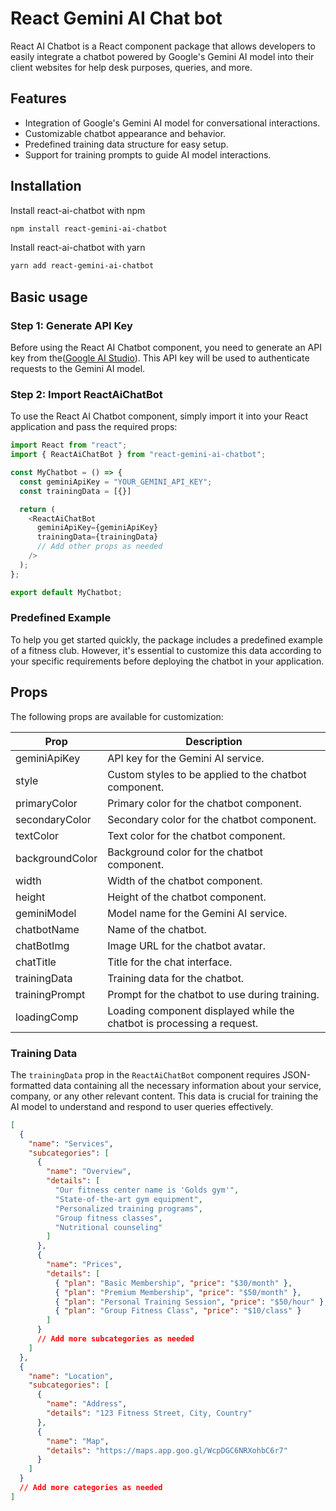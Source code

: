 # React Gemini AI Chat bot

React AI Chatbot is a React component package that allows developers to easily integrate a chatbot powered by Google's Gemini AI model into their client websites for help desk purposes, queries, and more.

## Features

- Integration of Google's Gemini AI model for conversational interactions.
- Customizable chatbot appearance and behavior.
- Predefined training data structure for easy setup.
- Support for training prompts to guide AI model interactions.

## Installation

Install react-ai-chatbot with npm

```bash
npm install react-gemini-ai-chatbot
```

Install react-ai-chatbot with yarn

```bash
yarn add react-gemini-ai-chatbot
```

## Basic usage

### Step 1: Generate API Key

Before using the React AI Chatbot component, you need to generate an API key from the([Google AI Studio](https://aistudio.google.com/app/apikey)). This API key will be used to authenticate requests to the Gemini AI model.

### Step 2: Import ReactAiChatBot

To use the React AI Chatbot component, simply import it into your React application and pass the required props:

```javascript
import React from "react";
import { ReactAiChatBot } from "react-gemini-ai-chatbot";

const MyChatbot = () => {
  const geminiApiKey = "YOUR_GEMINI_API_KEY";
  const trainingData = [{}]

  return (
    <ReactAiChatBot
      geminiApiKey={geminiApiKey}
      trainingData={trainingData}
      // Add other props as needed
    />
  );
};

export default MyChatbot;
```

### Predefined Example

To help you get started quickly, the package includes a predefined example of a fitness club. However, it's essential to customize this data according to your specific requirements before deploying the chatbot in your application.

## Props

The following props are available for customization:

| Prop            | Description                                                            |
| --------------- | ---------------------------------------------------------------------- |
| geminiApiKey    | API key for the Gemini AI service.                                     |
| style           | Custom styles to be applied to the chatbot component.                  |
| primaryColor    | Primary color for the chatbot component.                               |
| secondaryColor  | Secondary color for the chatbot component.                             |
| textColor       | Text color for the chatbot component.                                  |
| backgroundColor | Background color for the chatbot component.                            |
| width           | Width of the chatbot component.                                        |
| height          | Height of the chatbot component.                                       |
| geminiModel     | Model name for the Gemini AI service.                                  |
| chatbotName     | Name of the chatbot.                                                   |
| chatBotImg      | Image URL for the chatbot avatar.                                      |
| chatTitle       | Title for the chat interface.                                          |
| trainingData    | Training data for the chatbot.                                         |
| trainingPrompt  | Prompt for the chatbot to use during training.                         |
| loadingComp     | Loading component displayed while the chatbot is processing a request. |

### Training Data

The `trainingData` prop in the `ReactAiChatBot` component requires JSON-formatted data containing all the necessary information about your service, company, or any other relevant content. This data is crucial for training the AI model to understand and respond to user queries effectively.

```json
[
  {
    "name": "Services",
    "subcategories": [
      {
        "name": "Overview",
        "details": [
          "Our fitness center name is 'Golds gym'",
          "State-of-the-art gym equipment",
          "Personalized training programs",
          "Group fitness classes",
          "Nutritional counseling"
        ]
      },
      {
        "name": "Prices",
        "details": [
          { "plan": "Basic Membership", "price": "$30/month" },
          { "plan": "Premium Membership", "price": "$50/month" },
          { "plan": "Personal Training Session", "price": "$50/hour" },
          { "plan": "Group Fitness Class", "price": "$10/class" }
        ]
      }
      // Add more subcategories as needed
    ]
  },
  {
    "name": "Location",
    "subcategories": [
      {
        "name": "Address",
        "details": "123 Fitness Street, City, Country"
      },
      {
        "name": "Map",
        "details": "https://maps.app.goo.gl/WcpDGC6NRXohbC6r7"
      }
    ]
  }
  // Add more categories as needed
]
```
